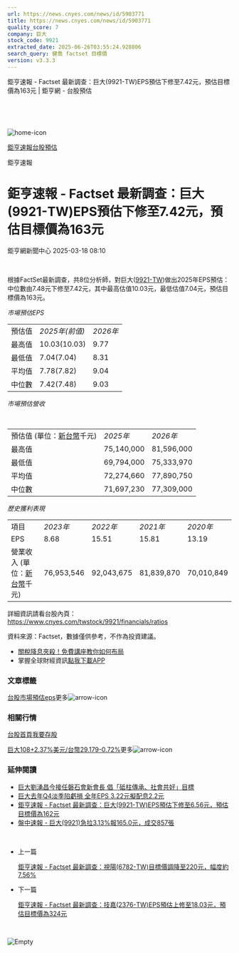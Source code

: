 ```yaml
---
url: https://news.cnyes.com/news/id/5903771
title: https://news.cnyes.com/news/id/5903771
quality_score: 7
company: 巨大
stock_code: 9921
extracted_date: 2025-06-26T03:55:24.928806
search_query: 健喬 factset 目標價
version: v3.3.3
---
```


鉅亨速報 - Factset 最新調查：巨大(9921-TW)EPS預估下修至7.42元，預估目標價為163元 | 鉅亨網 - 台股預估

‌

‌

![home-icon](/assets/icons/breadCrumb/symbol-icon-home.svg)

[鉅亨速報](/news/cat/anue_live)[台股預估](/news/cat/tw_forecast)

鉅亨速報

# 鉅亨速報 - Factset 最新調查：巨大(9921-TW)EPS預估下修至7.42元，預估目標價為163元

鉅亨網新聞中心 2025-03-18 08:10

‌

根據FactSet最新調查，共8位分析師，對巨大([9921-TW](https://www.cnyes.com/twstock/9921))做出2025年EPS預估：中位數由7.48元下修至7.42元，其中最高估值10.03元，最低估值7.04元，預估目標價為163元。

*市場預估EPS*

|  |  |  |
| --- | --- | --- |
| 預估值 | *2025年(前值)* | *2026年* |
| 最高值 | 10.03(10.03) | 9.77 |
| 最低值 | 7.04(7.04) | 8.31 |
| 平均值 | 7.78(7.82) | 9.04 |
| 中位數 | 7.42(7.48) | 9.03 |

*市場預估營收*

‌

|  |  |  |
| --- | --- | --- |
| 預估值 (單位：[新台幣](https://invest.cnyes.com/forex/detail/usdtwd)千元) | *2025年* | *2026年* |
| 最高值 | 75,140,000 | 81,596,000 |
| 最低值 | 69,794,000 | 75,333,970 |
| 平均值 | 72,274,660 | 77,890,750 |
| 中位數 | 71,697,230 | 77,309,000 |

*歷史獲利表現*

|  |  |  |  |  |
| --- | --- | --- | --- | --- |
| 項目 | *2023年* | *2022年* | *2021年* | *2020年* |
| EPS | 8.68 | 15.51 | 15.81 | 13.19 |
| 營業收入 (單位：[新台幣](https://invest.cnyes.com/forex/detail/usdtwd)千元) | 76,953,546 | 92,043,675 | 81,839,870 | 70,010,849 |

詳細資訊請看台股內頁：  
<https://www.cnyes.com/twstock/9921/financials/ratios>

資料來源：Factset，數據僅供參考，不作為投資建議。

* [關稅降息夾殺！免費講座教你如何布局](https://www.rsc.com.tw/Cnyes_RSC/SeminarBooking2025InvestmentOutlook.aspx?utm_source=anue&utm_medium=usstocks_end)
* 掌握全球財經資訊[點我下載APP](http://www.cnyes.com/app/?utm_source=mweb&utm_medium=HamMenuBanner&utm_campaign=fixed&utm_content=entr)

### 文章標籤

[台股](https://news.cnyes.com/tag/台股 "台股")[市場預估](https://news.cnyes.com/tag/市場預估 "市場預估")[eps](https://news.cnyes.com/tag/eps "eps")更多![arrow-icon](/assets/icons/arrows/arrow-down.svg)

### 相關行情

[台股首頁](https://www.cnyes.com/twstock)[我要存股](https://supr.link/8OHaU)

[巨大108+2.37%](https://www.cnyes.com/twstock/9921)[美元/台幣29.179-0.72%](https://invest.cnyes.com/forex/detail/USDTWD)更多![arrow-icon](/assets/icons/arrows/arrow-down.svg)

### 延伸閱讀

* [巨大劉湧昌今接任磐石會新會長 倡「砥柱傳承、社會共好」目標](/news/id/5902363)
* [巨大去年Q4淡季陷虧損 全年EPS 3.22元擬配息2.2元](/news/id/5902025)
* [鉅亨速報 - Factset 最新調查：巨大(9921-TW)EPS預估下修至6.56元，預估目標價為162元](/news/id/5900880)
* [盤中速報 - 巨大(9921)急拉3.13%報165.0元，成交857張](/news/id/5893617)

‌

* 上一篇

  [鉅亨速報 - Factset 最新調查：視陽(6782-TW)目標價調降至220元，幅度約7.56%](/news/id/5904201)
* 下一篇

  [鉅亨速報 - Factset 最新調查：技嘉(2376-TW)EPS預估上修至18.03元，預估目標價為324元](/news/id/5903019)

‌

![Empty](/assets/icons/skeleton/empty-image.svg)

‌